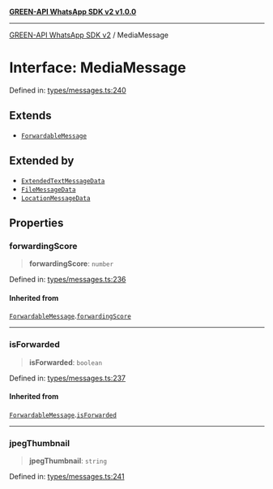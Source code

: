 [**GREEN-API WhatsApp SDK v2 v1.0.0**](../README.md)

***

[GREEN-API WhatsApp SDK v2](../globals.md) / MediaMessage

# Interface: MediaMessage

Defined in: [types/messages.ts:240](https://github.com/green-api/whatsapp-api-client-js-v2/blob/6c31521abaa4e85365f3538298181cae99417bce/src/types/messages.ts#L240)

## Extends

- [`ForwardableMessage`](ForwardableMessage.md)

## Extended by

- [`ExtendedTextMessageData`](ExtendedTextMessageData.md)
- [`FileMessageData`](FileMessageData.md)
- [`LocationMessageData`](LocationMessageData.md)

## Properties

### forwardingScore

> **forwardingScore**: `number`

Defined in: [types/messages.ts:236](https://github.com/green-api/whatsapp-api-client-js-v2/blob/6c31521abaa4e85365f3538298181cae99417bce/src/types/messages.ts#L236)

#### Inherited from

[`ForwardableMessage`](ForwardableMessage.md).[`forwardingScore`](ForwardableMessage.md#forwardingscore)

***

### isForwarded

> **isForwarded**: `boolean`

Defined in: [types/messages.ts:237](https://github.com/green-api/whatsapp-api-client-js-v2/blob/6c31521abaa4e85365f3538298181cae99417bce/src/types/messages.ts#L237)

#### Inherited from

[`ForwardableMessage`](ForwardableMessage.md).[`isForwarded`](ForwardableMessage.md#isforwarded)

***

### jpegThumbnail

> **jpegThumbnail**: `string`

Defined in: [types/messages.ts:241](https://github.com/green-api/whatsapp-api-client-js-v2/blob/6c31521abaa4e85365f3538298181cae99417bce/src/types/messages.ts#L241)

